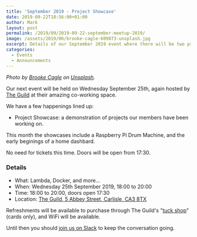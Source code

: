 ```yaml
---
title: 'September 2019 - Project Showcase'
date: 2019-09-22T18:56:00+01:00
author: Mark
layout: post
permalink: /2019/09/2019-09-22-september-meetup-2019/
image: /assets/2019/06/brooke-cagle-609873-unsplash.jpg
excerpt: Details of our September 2019 event where there will be two project showcases.
categories:
  - Events
  - Announcements
---
```


_Photo by [Brooke Cagle](https://unsplash.com/@brookecagle) on [Unsplash](https://unsplash.com/)._

Our next event will be held on Wednesday September 25th, again hosted by [The Guild](https://www.theguild-carlisle.co.uk/) at their amazing co-working space.

We have a few happenings lined up:

- Project Showcase: a demonstration of projects our members have been working on. 

This month the showcases include a Raspberry Pi Drum Machine, and the early beginings of a home dashbard.

No need for tickets this time. Doors will be open from 17:30.

### Details

  * What: Lambda, Docker, and more...
  * When: Wednesday 25th September 2019, 18:00 to 20:00
  * Time: 18:00 to 20:00, doors open 17:30
  * Location: [The Guild, 5 Abbey Street, Carlisle, CA3 8TX](https://goo.gl/maps/ei6FKYw6yjx)

Refreshments will be available to purchase through The Guild's "[tuck shop](https://www.instagram.com/p/Btf_cnug2mT/)" (cards only), and WiFi will be available.

Until then you should [join us on Slack](https://join.slack.com/t/codecumbria/shared_invite/enQtNjM4MTQ3MzI1OTc1LTNmYTkyZGY4ODEyMjhmNDU3NGJjNmVhZTdhYWIxOWZkNWUzYjc0M2NlMDFkNDRmMjM1Mzc2ZTU5MmNkN2I2YmU) to keep the conversation going.
